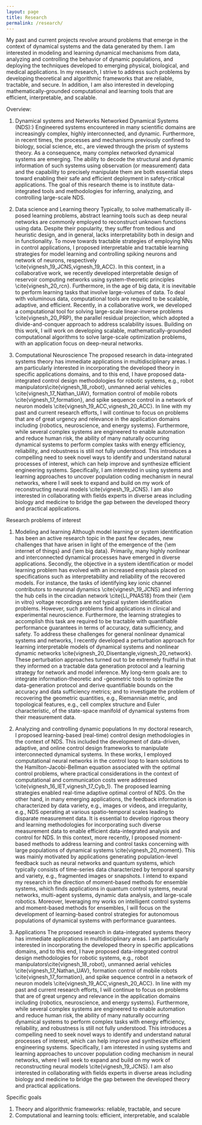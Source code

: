 ```yaml
---
layout: page
title: Research
permalink: /research/
---
```

<!--The focus of my current research is on the areas of dynamical systems and networks, data science and learning theory, and computational neuroscience.-->
My past and current projects revolve around problems that emerge in the context of dynamical systems and the data generated by them. I am interested in modeling and learning dynamical mechanisms from data, analyzing and controlling the behavior of dynamic populations, and deploying the techniques developed to emerging physical, biological, and medical applications. In my research, I strive to address such problems by developing theoretical and algorithmic frameworks that are reliable, tractable, and secure. In addition, I am also interested in developing mathematically-grounded computational and learning tools that are efficient, interpretable, and scalable. <!--Our interests lead to an interdisciplinary research program across boundaries of science and engineering.My past and current research efforts are concerned with problems emerging in the context of networked dynamical systems and the data generated by them. I am particularly interested in tackling commonly encountered and critical tasks, e.g., analysis, learning, and control design, that arise in the context of large-scale dynamical systems and complex networks in emerging applications across engineering, physical, and biological domains. -->

Overview:
1. Dynamical systems and Networks
   Networked Dynamical Systems (NDS):} Engineered systems encountered in many scientific domains are increasingly complex, highly interconnected, and dynamic. Furthermore, in recent times, the processes and mechanisms previously confined to biology, social science, etc., are viewed through the prism of systems theory. As a consequence, many complex networked dynamical systems are emerging. The ability to decode the structural and dynamic information of such systems using observation (or measurement) data and the capability to precisely manipulate them are both essential steps toward enabling their safe and efficient deployment in safety-critical applications. The goal of this research theme is to institute data-integrated tools and methodologies for inferring, analyzing, and controlling large-scale NDS.

2. Data science and Learning theory
   Typically, to solve mathematically ill-posed learning problems, abstract learning tools such as deep neural networks are commonly employed to reconstruct unknown functions using data. Despite their popularity, they suffer from tedious and heuristic design, and in general, lacks interpretability both in design and in functionality. To move towards tractable strategies of employing NNs in control applications, I proposed interpretable and tractable learning strategies for model learning and controlling spiking neurons and network of neurons, respectively \cite{vignesh_19_JCNS,vignesh_19_ACC}. In this context, in a collaborative work, we recently developed interpretable design of reservoir computing networks using system-theoretic principles \cite{vignesh_20_rcn}. Furthermore, in the age of big data, it is inevitable to perform learning tasks that involve large-volumes of data. To deal with voluminous data, computational tools are required to be scalable, adaptive, and efficient. Recently, in a collaborative work, we developed a computational tool for solving large-scale linear-inverse problems \cite{vignesh_20_PRP}, the parallel residual projection, which adopted a divide-and-conquer approach to address scalability issues. Building on this work, I will work on developing scalable, mathematically-grounded computational algorithms to solve large-scale optimization problems, with an application focus on deep-neural networks.

3. Computational Neuroscience
The proposed research in data-integrated systems theory has immediate applications in multidisciplinary areas. I am particularly interested in incorporating the developed theory in specific applications domains, and to this end, I have proposed data-integrated control design methodologies for robotic systems, e.g., robot manipulators\cite{vignesh_18_robot}, unmanned aerial vehicles \cite{vignesh_17_Nathan_UAV}, formation control of mobile robots \cite{vignesh_17_formation}, and 
spike sequence control in a network of neuron models \cite{vignesh_19_ACC,vignesh_20_ACC}. In line with my past and current research efforts, I will continue to focus on problems that are of great urgency and relevance in the application domains including {robotics, neuroscience, and energy systems}. 
Furthermore, while several complex systems are engineered to enable automation and reduce human risk, the ability of many naturally occurring dynamical systems to perform complex tasks with energy efficiency, reliability, and robustness is still not fully understood. This introduces a compelling need to seek novel ways to identify and understand natural processes of interest, which can help improve and synthesize efficient engineering systems. Specifically, I am interested in using systems and learning approaches to uncover population coding mechanism in neural networks, where I will seek to expand and build on my work of reconstructing neural models \cite{vignesh_19_JCNS}. I am also interested in collaborating with fields experts in diverse areas including biology and medicine to bridge the gap between the developed theory and practical applications.

Research problems of interest
1. Modeling and learning
Although model learning or system identification has been an active research topic in the past few decades, new challenges that have arisen in light of the emergence of the {\em internet of things} and {\em big data}. Primarily, many highly nonlinear and interconnected dynamical processes have emerged in diverse applications. Secondly, the objective in a system identification or model learning problem has evolved with an increased emphasis placed on specifications such as interpretability and reliability of the recovered models. For instance, the tasks of identifying key ionic channel contributors to neuronal dynamics \cite{vignesh_19_JCNS} and inferring the hub cells in the circadian network \cite{Li_PNAS18} from their {\em in vitro} voltage recordings are not typical system identification problems. However, such problems find applications in clinical and experimental neuroscience. Furthermore, the learning strategies to accomplish this task are required to be tractable with quantifiable performance guarantees in terms of accuracy, data sufficiency, and safety.   To address these challenges for general nonlinear dynamical systems and networks, I recently developed a perturbation approach for learning interpretable models of dynamical systems and nonlinear dynamic networks \cite{vignesh_20_Disentangle,vignesh_20_network}. These perturbation approaches turned out to be extremely fruitful in that they informed on a tractable data generation protocol and a learning strategy for network and model inference. My long-term goals are: to integrate information-theoretic and -geometric tools to optimize the data-generation protocol and derive quantifiable bounds on the accuracy and data sufficiency metrics; and to investigate the problem of recovering the geometric quantities, e.g., Riemannian metric, and topological features, e.g., cell complex structure and Euler characteristic, of the state-space manifold of dynamical systems from their measurement data.

2. Analyzing and controlling dynamic populations
In my doctoral research, I proposed learning-based (real-time) control design methodologies in the context of NDS. This included the development of data-driven, adaptive, and online control design frameworks to manipulate interconnected dynamical systems. In these works, I employed computational neural networks in the control loop to learn solutions to the Hamilton-Jacobi-Bellman equation associated with the optimal control problems, where practical considerations in the context of computational and communication costs were addressed \cite{vignesh_16_IET,vignesh_17_Cyb_1}. The proposed learning strategies enabled real-time adaptive optimal control of NDS. On the other hand, in many emerging applications, the feedback information is characterized by data variety, e.g., images or videos, and irregularity, e.g., NDS operating at various spatio-temporal scales leading to disparate measurement data. It is essential to develop rigorous theory and learning methodologies for incorporating such diverse measurement data to enable efficient data-integrated analysis and control for NDS. In this context, more recently, I proposed moment-based methods to address learning and control tasks concerning with large populations of dynamical systems \cite{vignesh_20_moment}. This was mainly motivated by applications generating population-level feedback such as neural networks and quantum systems, which typically consists of time-series data characterized by temporal sparsity and variety, e.g., fragmented images or snapshots. I intend to expand my research in the direction of moment-based methods for ensemble systems, which finds applications in quantum control systems, neural networks, multi-agent systems, dynamic data analysis, and large-scale robotics. Moreover, leveraging my works on intelligent control systems and moment-based methods for ensembles, I will focus on the development of learning-based control strategies for autonomous populations of dynamical systems with performance guarantees.

4. Applications
The proposed research in data-integrated systems theory has immediate applications in multidisciplinary areas. I am particularly interested in incorporating the developed theory in specific applications domains, and to this end, I have proposed data-integrated control design methodologies for robotic systems, e.g., robot manipulators\cite{vignesh_18_robot}, unmanned aerial vehicles \cite{vignesh_17_Nathan_UAV}, formation control of mobile robots \cite{vignesh_17_formation}, and 
spike sequence control in a network of neuron models \cite{vignesh_19_ACC,vignesh_20_ACC}. In line with my past and current research efforts, I will continue to focus on problems that are of great urgency and relevance in the application domains including {robotics, neuroscience, and energy systems}. 
Furthermore, while several complex systems are engineered to enable automation and reduce human risk, the ability of many naturally occurring dynamical systems to perform complex tasks with energy efficiency, reliability, and robustness is still not fully understood. This introduces a compelling need to seek novel ways to identify and understand natural processes of interest, which can help improve and synthesize efficient engineering systems. Specifically, I am interested in using systems and learning approaches to uncover population coding mechanism in neural networks, where I will seek to expand and build on my work of reconstructing neural models \cite{vignesh_19_JCNS}. I am also interested in collaborating with fields experts in diverse areas including biology and medicine to bridge the gap between the developed theory and practical applications.

Specific goals
1. Theory and algorithmic frameworks: reliable, tractable, and secure
2. Computational and learning tools: efficient, interpretable, and scalable


